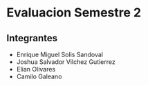 # Evaluacion Semestre 2


## Integrantes

- Enrique Miguel Solis Sandoval
- Joshua Salvador Vilchez Gutierrez
- Elian Olivares
- Camilo Galeano
